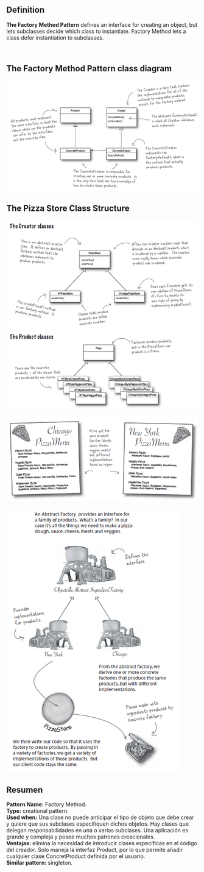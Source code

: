 <h2>Definition</h2>

<b>The Factory Method Pattern</b> defines an interface for creating an object, but lets subclasses decide which class to instantiate. Factory Method lets a class defer instantiation to subclasses.

<br />

<h2>The Factory Method Pattern class diagram</h2>

![alt text](https://github.com/vegasuay/DesignPatterns/blob/master/FactoryMethodPattern/images/diagram1.PNG)

<h2>The Pizza Store Class Structure</h2>

![alt text](https://github.com/vegasuay/DesignPatterns/blob/master/FactoryPattern/images/diagram5.PNG)

![alt text](https://github.com/vegasuay/DesignPatterns/blob/master/FactoryMethodPattern/images/diagram2.PNG)

![alt text](https://github.com/vegasuay/DesignPatterns/blob/master/FactoryMethodPattern/images/diagram3.PNG)

<h2>Resumen</h2>

<b>Pattern Name:</b> Factory Method.<br />
<b>Type:</b> creational pattern.<br />
<b>Used when:</b> Una clase no puede anticipar el tipo de objeto que debe crear y quiere que sus subclases especifiquen dichos objetos.
Hay clases que delegan responsabilidades en una o varias subclases. Una aplicación es grande y compleja y posee muchos patrones creacionales.<br />
<b>Ventajas:</b> elimina la necesidad de introducir clases específicas en el código del creador. Solo maneja la interfaz Product, por lo que permite añadir cualquier clase ConcretProduct definida por el usuario.<br />
<b>Similar pattern:</b> singleton.<br />
